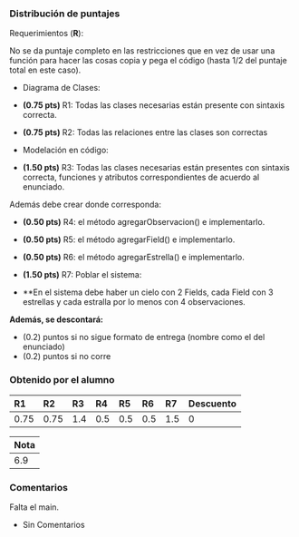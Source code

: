 ﻿### Distribución de puntajes

Requerimientos (**R**):

No se da puntaje completo en las restricciones que en vez de usar una función para hacer las cosas copia y pega el código (hasta 1/2 del puntaje total en este caso).

* Diagrama de Clases:
* **(0.75 pts)** R1: Todas las clases necesarias están presente con sintaxis correcta.
* **(0.75 pts)** R2: Todas las relaciones entre las clases son correctas


* Modelación en código:

* **(1.50 pts)** R3: Todas las clases necesarias están presentes con sintaxis correcta, funciones y atributos
correspondientes de acuerdo al enunciado. 

Además debe crear donde corresponda:
* **(0.50 pts)** R4: el método agregarObservacion() e implementarlo.
* **(0.50 pts)** R5: el método agregarField() e implementarlo.
* **(0.50 pts)** R6: el método agregarEstrella() e implementarlo.

* **(1.50 pts)** R7: Poblar el sistema:
* **En el sistema debe haber un cielo con 2 Fields, cada Field con 3 estrellas y cada estralla por lo
menos con 4 observaciones.

**Además, se descontará:**
*  (0.2) puntos si no sigue formato de entrega (nombre como el del enunciado)
*  (0.2) puntos si no corre


### Obtenido por el alumno
| R1 | R2 | R3 | R4 | R5 | R6 | R7 | Descuento |
|:--------|:--------|:--------|:--------|:--------|:--------|:--------|:--------|
| 0.75 | 0.75 | 1.4 | 0.5 | 0.5 | 0.5 | 1.5 | 0 |

| Nota |
|:-----|
| 6.9 |

### Comentarios
Falta el main.

* Sin Comentarios